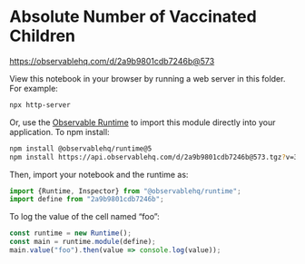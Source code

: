 # Absolute Number of Vaccinated Children

https://observablehq.com/d/2a9b9801cdb7246b@573

View this notebook in your browser by running a web server in this folder. For
example:

~~~sh
npx http-server
~~~

Or, use the [Observable Runtime](https://github.com/observablehq/runtime) to
import this module directly into your application. To npm install:

~~~sh
npm install @observablehq/runtime@5
npm install https://api.observablehq.com/d/2a9b9801cdb7246b@573.tgz?v=3
~~~

Then, import your notebook and the runtime as:

~~~js
import {Runtime, Inspector} from "@observablehq/runtime";
import define from "2a9b9801cdb7246b";
~~~

To log the value of the cell named “foo”:

~~~js
const runtime = new Runtime();
const main = runtime.module(define);
main.value("foo").then(value => console.log(value));
~~~
